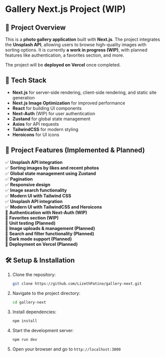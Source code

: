 # **Gallery Next.js Project (WIP)**  

## 📌 **Project Overview**  
This is a **photo gallery application** built with **Next.js**. The project integrates the **Unsplash API**, allowing users to browse high-quality images with sorting options. It is currently **a work in progress (WIP)**, with planned features like authentication, a favorites section, and more.  

The project will be **deployed on Vercel** once completed.  

## 🚀 **Tech Stack**  
- **Next.js** for server-side rendering, client-side rendering, and static site generation
- **Next.js Image Optimization** for improved performance  
- **React** for building UI components  
- **Next-Auth** (WIP) for user authentication  
- **Zustand** for global state management  
- **Axios** for API requests  
- **TailwindCSS** for modern styling  
- **Heroicons** for UI icons  

## 📂 **Project Features (Implemented & Planned)**  
✅ **Unsplash API integration**  
✅ **Sorting images by likes and recent photos**  
✅ **Global state management using Zustand**  
✅ **Pagination**  
✅ **Responsive design**  
✅ **Image search functionality**  
✅ **Modern UI with Tailwind CSS**  
✅ **Unsplash API integration**  
✅ **Modern UI with TailwindCSS and Heroicons**  
🚧 **Authentication with Next-Auth (WIP)**  
🚧 **Favorites section (WIP)**  
🚀 **Unit testing (Planned)**  
🚀 **Image uploads & management (Planned)**  
🚀 **Search and filter functionality (Planned)**  
🚀 **Dark mode support (Planned)**  
🚀 **Deployment on Vercel (Planned)**  

## 🛠 **Setup & Installation**  
1. Clone the repository:  
   ```bash
   git clone https://github.com/LizethPatino/gallery-next.git
   ```  
2. Navigate to the project directory:  
   ```bash
   cd gallery-next
   ```  
3. Install dependencies:  
   ```bash
   npm install
   ```  
4. Start the development server:  
   ```bash
   npm run dev
   ```  
5. Open your browser and go to `http://localhost:3000`  

